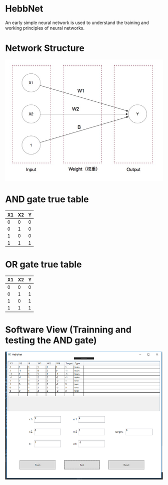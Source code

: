 # HebbNet
An early simple neural network is used to understand the training and working principles of neural networks.

# Network Structure
![image](https://github.com/a2824256/HebbNet/blob/master/HebbNet.jpg)

# AND gate true table
| X1    | X2    | Y     |
| ----- | ----- | ----- |
| 0     | 0     | 0     |
| 0     | 1     | 0     |
| 1     | 0     | 0     |
| 1     | 1     | 1     |

# OR gate true table
| X1    | X2    | Y     |
| ----- | ----- | ----- |
| 0     | 0     | 0     |
| 0     | 1     | 1     |
| 1     | 0     | 1     |
| 1     | 1     | 1     |

# Software View (Trainning and testing the AND gate)
![image](https://github.com/a2824256/HebbNet/blob/master/View.png)
